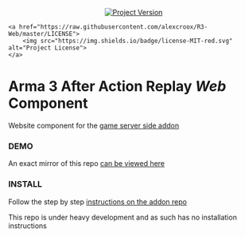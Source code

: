 <p align="center">
    <a href="https://github.com/alexcroox/R3-Web/releases/latest">
        <img src="https://img.shields.io/badge/Version-0.0.1-blue.svg" alt="Project Version">
    </a>    
    
    <a href="https://raw.githubusercontent.com/alexcroox/R3-Web/master/LICENSE">
        <img src="https://img.shields.io/badge/license-MIT-red.svg" alt="Project License">
    </a>
</p>

# Arma 3 After Action Replay *Web* Component

Website component for the [game server side addon](https://github.com/alexcroox/R3)

### DEMO

An exact mirror of this repo [can be viewed here](https://titanmods.xyz/r3/ark/)

### INSTALL

Follow the step by step [instructions on the addon repo](https://github.com/alexcroox/R3)

This repo is under heavy development and as such has no installation instructions
